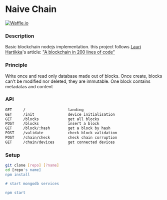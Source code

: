 # Naive Chain

[![Waffle.io](https://img.shields.io/badge/Status-Development-A44437.svg?style=flat-square)]()

### Description
Basic blockchain nodejs implementation.
this project follows [Lauri Hartikka](https://medium.com/@lhartikk)'s article:
["A blockchain in 200 lines of code"](https://medium.com/@lhartikk/a-blockchain-in-200-lines-of-code-963cc1cc0e54)

### Principle
Write once and read only database made out of blocks.
Once create, blocks can't be modified nor deleted, they are immutable.
One block contains metadatas and content


### API
```txt
GET     /                   landing
GET     /init               device initialisation
GET     /blocks             get all blocks
POST    /blocks             insert a block
GET     /block/:hash        get a block by hash
POST    /validate           check block validation
POST    /chain/check        check chain corruption
GET     /chain/devices      get connected devices
```


### Setup
```bash
git clone [repo] [?name]
cd [repo's name]
npm install

# start mongodb services

npm start
```

